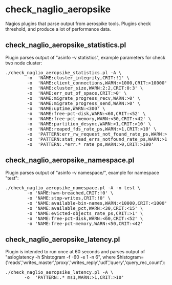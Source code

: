 check_naglio_aeropsike
======================

Nagios plugins that parse output from aerospike tools. Plugins check threshold, and produce a lot of performance data.



check_naglio_aeropsike_statistics.pl
--------------

Plugin parses output of "asinfo -v statistics", example parameters for check  two node cluster:

<pre>
./check_naglio_aeropsike_statistics.pl -A \
        -o  'NAME:cluster_integrity,CRIT:!1' \
        -o  'NAME:client_connections,WARN:>1000,CRIT:>10000' \
        -o  'NAME:cluster_size,WARN:2:2,CRIT:0:3' \
        -o  'NAME:err_out_of_space,CRIT:>0' \
        -o  'NAME:migrate_progress_recv,WARN:>0' \
        -o  'NAME:migrate_progress_send,WARN:>0' \
        -o  'NAME:uptime,WARN:<300' \
        -o  'NAME:free-pct-disk,WARN:<60,CRIT:<52' \
        -o  'NAME:free-pct-memory,WARN:<50,CRIT:<42' \
        -o  'NAME:partition_desync,WARN:>1,CRIT:>10' \
        -o  'NAME:reaped_fds_rate_ps,WARN:>1,CRIT:>10' \
        -o  'PATTERN:err_rw_request_not_found_rate_ps,WARN:>1,CRIT:>10' \
        -o  'PATTERN:stat_read_errs_notfound_rate_ps,WARN:>100000,CRIT:>200000' \
        -o  'PATTERN:.*err.*_rate_ps,WARN:>0,CRIT:>100'
</pre>


check_naglio_aeropsike_namespace.pl
--------------

Plugin parses output of "asinfo -v namespace/<namespacename>", example for namespace "test":

<pre>
./check_naglio_aeropsike_namespace.pl -A -n test \
        -o 'NAME:hwm-breached,CRIT:!0' \
        -o 'NAME:stop-writes,CRIT:!0' \
        -o 'NAME:available-bin-names,WARN:<10000,CRIT:<1000' \
        -o 'NAME:available_pct,WARN:<30,CRIT:<15' \
        -o 'NAME:evicted-objects_rate_ps,CRIT:>1' \
        -o 'NAME:free-pct-disk,WARN:<60,CRIT:<52' \
        -o 'NAME:free-pct-memory,WARN:<50,CRIT:<42'
</pre>


check_naglio_aeropsike_latency.pl
--------------

Plugin is intended to run once at 60 seconds and parses output of "asloglatency -h $histogram  -f -60 -e 1 -n 6", where $histogram=('reads','writes_master','proxy','writes_reply','udf','query','query_rec_count'):


<pre>
./check_naglio_aeropsike_latency.pl -A \
       -o  'PATTERN:.*_ms1,WARN:>1,CRIT:>10'
</pre>


